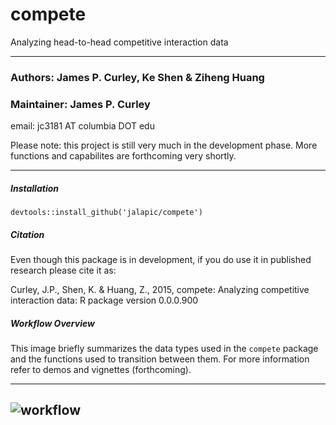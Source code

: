 # compete
Analyzing head-to-head competitive interaction data


-----
### Authors: James P. Curley, Ke Shen & Ziheng Huang
### Maintainer: James P. Curley
email:  jc3181  AT columbia DOT edu

Please note:  this project is still very much in the development phase.  More functions and capabilites are forthcoming very shortly.


-----
##### Installation
```
devtools::install_github('jalapic/compete')
```


##### Citation
Even though this package is in development, if you do use it in published research please cite it as:

Curley, J.P., Shen, K. & Huang, Z.,  2015, compete: Analyzing competitive interaction data: R package version 0.0.0.900


##### Workflow Overview
This image briefly summarizes the data types used in the `compete` package and the functions used to transition between them.  For more information refer to demos and vignettes (forthcoming).

-----
![workflow](https://cloud.githubusercontent.com/assets/7896861/5924485/3034f288-a62a-11e4-906e-14c11fb4f53d.png)
-----


